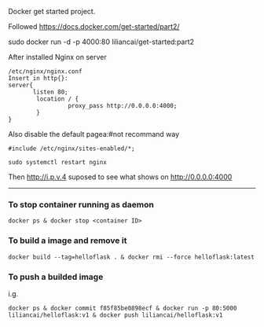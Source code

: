 Docker get started project.

Followed https://docs.docker.com/get-started/part2/

sudo docker run -d -p 4000:80 liliancai/get-started:part2

After installed Nginx on server

```
/etc/nginx/nginx.conf 
Insert in http{}:
server{
       listen 80;
        location / {
                 proxy_pass http://0.0.0.0:4000;
        }
}
```

Also disable the default pagea:#not recommand way

```
#include /etc/nginx/sites-enabled/*;

sudo systemctl restart nginx
```
Then http://i.p.v.4 suposed to see what shows on http://0.0.0.0:4000

----------------------------------------------------------------------
### To stop container running as daemon
```
docker ps & docker stop <container ID>
```
### To build a image and remove it
```
docker build --tag=helloflask . & docker rmi --force helloflask:latest
```

### To push a builded image
i.g.
```
docker ps & docker commit f85f85be0898ecf & docker run -p 80:5000 liliancai/helloflask:v1 & docker push liliancai/helloflask:v1 
```
